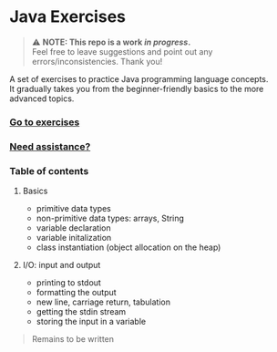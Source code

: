 # Java Exercises

> :warning: **NOTE: This repo is a work _in progress_.**  
>  Feel free to leave suggestions and point out any errors/inconsistencies. Thank you!

A set of exercises to practice Java programming language concepts.  
It gradually takes you from the beginner-friendly basics to the more advanced topics.

### [Go to exercises](https://github.com/anthonymittz/java-exercises/blob/main/Exercises.md)

### [Need assistance?](https://github.com/anthonymittz/java-exercises/blob/main/Assistance.md)

### Table of contents

1.  Basics

    - primitive data types
    - non-primitive data types: arrays, String
    - variable declaration
    - variable initalization
    - class instantiation
      (object allocation on the heap)

2.  I/O: input and output
    - printing to stdout
    - formatting the output
    - new line, carriage return, tabulation
    - getting the stdin stream
    - storing the input in a variable

> Remains to be written
